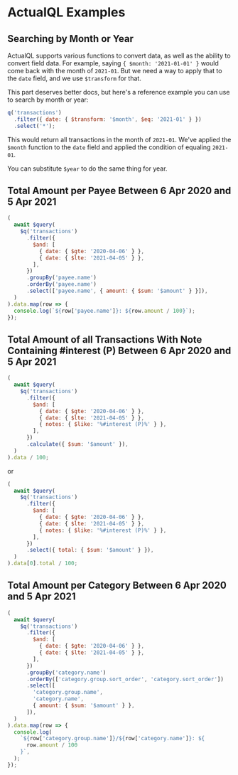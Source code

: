 # ActualQL Examples

## Searching by Month or Year

ActualQL supports various functions to convert data, as well as the ability to convert field data. For example, saying `{ $month: '2021-01-01' }` would come back with the month of `2021-01`. But we need a way to apply that to the `date` field, and we use `$transform` for that.

This part deserves better docs, but here's a reference example you can use to search by month or year:

```js
q('transactions')
  .filter({ date: { $transform: '$month', $eq: '2021-01' } })
  .select('*');
```

This would return all transactions in the month of `2021-01`. We've applied the `$month` function to the `date` field and applied the condition of equaling `2021-01`.

You can substitute `$year` to do the same thing for year.

## Total Amount per Payee Between 6 Apr 2020 and 5 Apr 2021

```js
(
  await $query(
    $q('transactions')
      .filter({
        $and: [
          { date: { $gte: '2020-04-06' } },
          { date: { $lte: '2021-04-05' } },
        ],
      })
      .groupBy('payee.name')
      .orderBy('payee.name')
      .select(['payee.name', { amount: { $sum: '$amount' } }]),
  )
).data.map(row => {
  console.log(`${row['payee.name']}: ${row.amount / 100}`);
});
```

## Total Amount of all Transactions With Note Containing #interest (P) Between 6 Apr 2020 and 5 Apr 2021

```js
(
  await $query(
    $q('transactions')
      .filter({
        $and: [
          { date: { $gte: '2020-04-06' } },
          { date: { $lte: '2021-04-05' } },
          { notes: { $like: '%#interest (P)%' } },
        ],
      })
      .calculate({ $sum: '$amount' }),
  )
).data / 100;
```

or

```js
(
  await $query(
    $q('transactions')
      .filter({
        $and: [
          { date: { $gte: '2020-04-06' } },
          { date: { $lte: '2021-04-05' } },
          { notes: { $like: '%#interest (P)%' } },
        ],
      })
      .select({ total: { $sum: '$amount' } }),
  )
).data[0].total / 100;
```

## Total Amount per Category Between 6 Apr 2020 and 5 Apr 2021

```js
(
  await $query(
    $q('transactions')
      .filter({
        $and: [
          { date: { $gte: '2020-04-06' } },
          { date: { $lte: '2021-04-05' } },
        ],
      })
      .groupBy('category.name')
      .orderBy(['category.group.sort_order', 'category.sort_order'])
      .select([
        'category.group.name',
        'category.name',
        { amount: { $sum: '$amount' } },
      ]),
  )
).data.map(row => {
  console.log(
    `${row['category.group.name']}/${row['category.name']}: ${
      row.amount / 100
    }`,
  );
});
```
